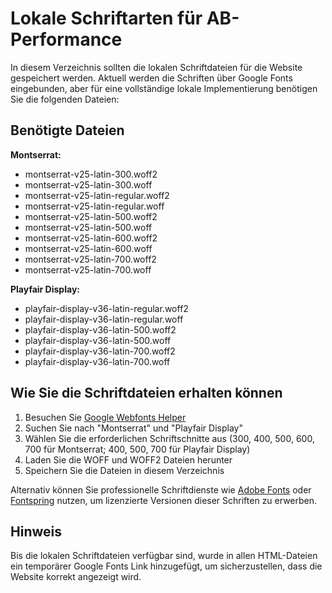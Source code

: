 # Lokale Schriftarten für AB-Performance

In diesem Verzeichnis sollten die lokalen Schriftdateien für die Website gespeichert werden. Aktuell werden die Schriften über Google Fonts eingebunden, aber für eine vollständige lokale Implementierung benötigen Sie die folgenden Dateien:

## Benötigte Dateien

**Montserrat:**
- montserrat-v25-latin-300.woff2
- montserrat-v25-latin-300.woff
- montserrat-v25-latin-regular.woff2
- montserrat-v25-latin-regular.woff
- montserrat-v25-latin-500.woff2
- montserrat-v25-latin-500.woff
- montserrat-v25-latin-600.woff2
- montserrat-v25-latin-600.woff
- montserrat-v25-latin-700.woff2
- montserrat-v25-latin-700.woff

**Playfair Display:**
- playfair-display-v36-latin-regular.woff2
- playfair-display-v36-latin-regular.woff
- playfair-display-v36-latin-500.woff2
- playfair-display-v36-latin-500.woff
- playfair-display-v36-latin-700.woff2
- playfair-display-v36-latin-700.woff

## Wie Sie die Schriftdateien erhalten können

1. Besuchen Sie [Google Webfonts Helper](https://google-webfonts-helper.herokuapp.com/fonts)
2. Suchen Sie nach "Montserrat" und "Playfair Display"
3. Wählen Sie die erforderlichen Schriftschnitte aus (300, 400, 500, 600, 700 für Montserrat; 400, 500, 700 für Playfair Display)
4. Laden Sie die WOFF und WOFF2 Dateien herunter
5. Speichern Sie die Dateien in diesem Verzeichnis

Alternativ können Sie professionelle Schriftdienste wie [Adobe Fonts](https://fonts.adobe.com/) oder [Fontspring](https://www.fontspring.com/) nutzen, um lizenzierte Versionen dieser Schriften zu erwerben.

## Hinweis

Bis die lokalen Schriftdateien verfügbar sind, wurde in allen HTML-Dateien ein temporärer Google Fonts Link hinzugefügt, um sicherzustellen, dass die Website korrekt angezeigt wird. 